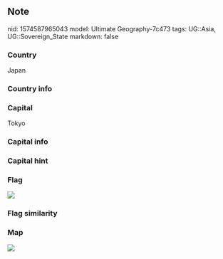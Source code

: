 ## Note
nid: 1574587965043
model: Ultimate Geography-7c473
tags: UG::Asia, UG::Sovereign_State
markdown: false

### Country
Japan

### Country info


### Capital
Tokyo

### Capital info


### Capital hint


### Flag
<img src="ug-flag-japan.svg">

### Flag similarity


### Map
<img src="ug-map-japan.png">
